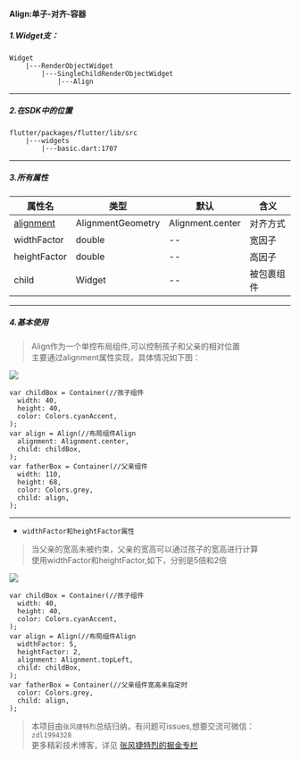 
#### Align:单子-对齐-容器
##### 1.Widget支：

```
Widget 
    |---RenderObjectWidget
        |---SingleChildRenderObjectWidget
            |---Align
```

---

##### 2.在SDK中的位置

```
flutter/packages/flutter/lib/src
    |---widgets
        |---basic.dart:1707
```


---


##### 3.所有属性

属性名 | 类型 | 默认|含义
---|---|---|---
[alignment](https://github.com/FlutterJourney/flutter_widget_unit/blob/master/Flutter属性集/alignment:AlignmentGeometry.md)|AlignmentGeometry|Alignment.center|对齐方式
widthFactor | double|--|宽因子
heightFactor | double|--|高因子
child| Widget|--|被包裹组件

---

##### 4.基本使用
>Align作为一个单控布局组件,可以控制孩子和父亲的相对位置  
主要通过alignment属性实现，具体情况如下图：

![](https://user-gold-cdn.xitu.io/2019/7/10/16bda8f895b4767b?w=2205&h=619&f=png&s=48760)

```
var childBox = Container(//孩子组件
  width: 40,
  height: 40,
  color: Colors.cyanAccent,
);
var align = Align(//布局组件Align
  alignment: Alignment.center,
  child: childBox,
);
var fatherBox = Container(//父亲组件
  width: 110,
  height: 68,
  color: Colors.grey,
  child: align,
);
```

---


- `widthFactor和heightFactor属性`
> 当父亲的宽高未被约束，父亲的宽高可以通过孩子的宽高进行计算  
使用widthFactor和heightFactor,如下，分别是5倍和2倍

![](https://user-gold-cdn.xitu.io/2019/7/10/16bda9c2b105e0ce?w=944&h=410&f=png&s=14758)

```
var childBox = Container(//孩子组件
  width: 40,
  height: 40,
  color: Colors.cyanAccent,
);
var align = Align(//布局组件Align
  widthFactor: 5,
  heightFactor: 2,
  alignment: Alignment.topLeft,
  child: childBox,
);
var fatherBox = Container(//父亲组件宽高未指定时
  color: Colors.grey,
  child: align,
);
```

>本项目由`张风捷特烈`总结归纳，有问题可issues,想要交流可微信：`zdl1994328`  
更多精彩技术博客，详见 [张风捷特烈的掘金专栏](https://juejin.im/user/5b42c0656fb9a04fe727eb37)